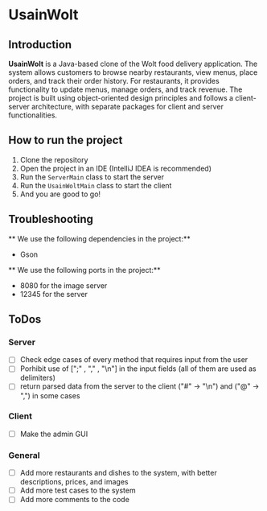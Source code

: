 # UsainWolt

## Introduction
**UsainWolt** is a Java-based clone of the Wolt food delivery application. The system allows customers to browse nearby restaurants, view menus, place orders, and track their order history. For restaurants, it provides functionality to update menus, manage orders, and track revenue. The project is built using object-oriented design principles and follows a client-server architecture, with separate packages for client and server functionalities.

## How to run the project
1. Clone the repository
2. Open the project in an IDE (IntelliJ IDEA is recommended)
3. Run the `ServerMain` class to start the server
4. Run the `UsainWoltMain` class to start the client
5. And you are good to go!

## Troubleshooting
** We use the following dependencies in the project:**
- Gson

** We use the following ports in the project:**
- 8080 for the image server
- 12345 for the server

## ToDos
### Server
- [ ] Check edge cases of every method that requires input from the user
- [ ] Porhibit use of [";" , "," , "\n"] in the input fields (all of them are used as delimiters)
- [ ] return parsed data from the server to the client ("#" -> "\n") and ("@" -> ",") in some cases

### Client
- [ ] Make the admin GUI

### General
- [ ] Add more restaurants and dishes to the system, with better descriptions, prices, and images
- [ ] Add more test cases to the system
- [ ] Add more comments to the code